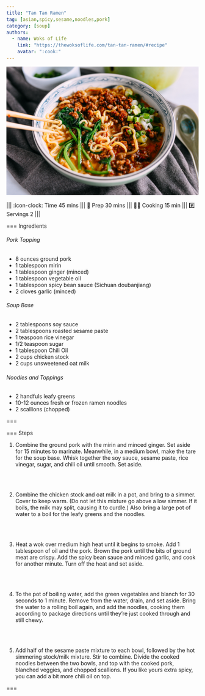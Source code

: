 ```yaml
---
title: "Tan Tan Ramen"
tag: [asian,spicy,sesame,noodles,pork]
category: [soup]
authors:
  - name: Woks of Life
    link: "https://thewoksoflife.com/tan-tan-ramen/#recipe"
    avatar: ":cook:"
---
```


![](img/tan-tan.jpg)

||| :icon-clock: Time
45 mins
||| :knife: Prep
30 mins
||| :cook: Cooking
15 min
||| :hash: Servings
2
|||


=== Ingredients

###### Pork Topping
- 8 ounces ground pork
- 1 tablespoon mirin
- 1 tablespoon ginger (minced)
- 1 tablespoon vegetable oil
- 1 tablespoon spicy bean sauce (Sichuan doubanjiang)
- 2 cloves garlic (minced)
###### Soup Base
- 2 tablespoons soy sauce
- 2 tablespoons roasted sesame paste
- 1 teaspoon rice vinegar
- 1/2 teaspoon sugar
- 1 tablespoon Chili Oil
- 2 cups chicken stock
- 2 cups unsweetened oat milk
###### Noodles and Toppings
- 2 handfuls leafy greens
- 10-12 ounces fresh or frozen ramen noodles
- 2 scallions (chopped)

===

=== Steps

1. Combine the ground pork with the mirin and minced ginger. Set aside for 15 minutes to marinate.
Meanwhile, in a medium bowl, make the tare for the soup base. Whisk together the soy sauce, sesame paste, rice vinegar, sugar, and chili oil until smooth. Set aside.
<br>
<br>

2. Combine the chicken stock and oat milk in a pot, and bring to a simmer. Cover to keep warm. (Do not let this mixture go above a low simmer. If it boils, the milk may split, causing it to curdle.) Also bring a large pot of water to a boil for the leafy greens and the noodles.
<br>
<br>

3. Heat a wok over medium high heat until it begins to smoke. Add 1 tablespoon of oil and the pork. Brown the pork until the bits of ground meat are crispy. Add the spicy bean sauce and minced garlic, and cook for another minute. Turn off the heat and set aside.
<br>
<br>

4. To the pot of boiling water, add the green vegetables and blanch for 30 seconds to 1 minute. Remove from the water, drain, and set aside. Bring the water to a rolling boil again, and add the noodles, cooking them according to package directions until they’re just cooked through and still chewy.
<br>
<br>

5. Add half of the sesame paste mixture to each bowl, followed by the hot simmering stock/milk mixture. Stir to combine. Divide the cooked noodles between the two bowls, and top with the cooked pork, blanched veggies, and chopped scallions. If you like yours extra spicy, you can add a bit more chili oil on top.

===
